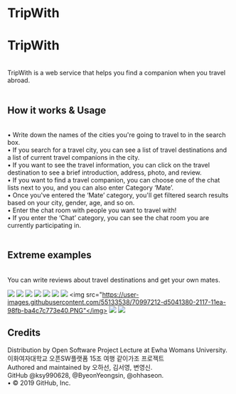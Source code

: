 # TripWith 

<h1>TripWith</h1>
<br>
 TripWith is a web service that helps you find a companion when you travel abroad.
 <br><br>
 
<h2>How it works & Usage</h2><br>
•	Write down the names of the cities you're going to travel to in the search box.<br>
•	If you search for a travel city, you can see a list of travel destinations and a list of current travel companions in the city.<br>
•	If you want to see the travel information, you can click on the travel destination to see a brief introduction, address, photo, and review.<br>
•	If you want to find a travel companion, you can choose one of the chat lists next to you, and you can also enter Category ‘Mate’.<br>
•	Once you've entered the ‘Mate’ category, you'll get filtered search results based on your city, gender, age, and so on.<br>
•	Enter the chat room with people you want to travel with!<br>
•	If you enter the ‘Chat’ category, you can see the chat room you are currently participating in.<br><br>

<h2>Extreme examples</h2><br>
You can write reviews about travel destinations and get your own mates.<br>

<img src="https://user-images.githubusercontent.com/55133538/70997210-d2a1b980-2117-11ea-96bd-b0bf667a89b1.PNG"></img>
<img src="https://user-images.githubusercontent.com/55133538/70997254-f6fd9600-2117-11ea-8ecd-92b45f31b6f8.PNG"></img>
<img src="https://user-images.githubusercontent.com/55133538/70997268-fcf37700-2117-11ea-86a1-5d47a24e0f55.PNG"></img>
<img src="https://user-images.githubusercontent.com/55133538/70997282-0a106600-2118-11ea-9c28-acb73910d90f.PNG"></img>
<img src="https://user-images.githubusercontent.com/55133538/70997430-6d9a9380-2118-11ea-884e-695b99554adb.png"></img>
<img src="https://user-images.githubusercontent.com/55133538/70997431-6e332a00-2118-11ea-8ec9-0199702e4f0c.png"></img>
<img src="https://user-images.githubusercontent.com/55133538/70997432-6e332a00-2118-11ea-873f-cfac7b25f9d7.png"></img>
<img src="https://user-images.githubusercontent.com/55133538/70997212-d5041380-2117-11ea-98fb-ba4c7c773e40.PNG"</img>
<img src="https://user-images.githubusercontent.com/55133538/70997246-ef3df180-2117-11ea-8451-a87905a696a3.PNG"></img>
<img src="https://user-images.githubusercontent.com/55133538/70997317-201e2680-2118-11ea-96ca-4cb1c4d915e2.PNG"></img>

<h2>Credits</h2>
Distribution by Open Software Project Lecture at Ewha Womans University.<br>
이화여자대학교 오픈SW플랫폼 15조 여행 같이가조 프로젝트<br>
Authored and maintained by 오하선, 김서영, 변영신.<br>
GitHub @ksy990628, @ByeonYeongsin, @ohhaseon. <br>
•	© 2019 GitHub, Inc.<br>

